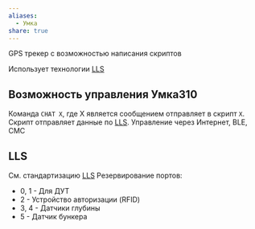 ```yaml
---
aliases:
  - Умка
share: true
---
```


GPS трекер с возможностью написания скриптов

Использует технологии [LLS](../4.info/dataFormat/LLS/LLS.md)

## Возможность управления Умка310
Команда `CHAT X`, где Х является сообщением отправляет в скрипт `Х`. 
Скрипт отправляет данные по [LLS](../4.info/dataFormat/LLS/LLS.md). 
Управление через Интернет, BLE, СМС

## LLS
См. стандартизацию [LLS](../4.info/dataFormat/LLS/LLS.md)
Резервирование портов:
* 0, 1 - Для ДУТ
* 2 - Устройство авторизации (RFID) 
* 3, 4 - Датчики глубины
* 5 - Датчик бункера